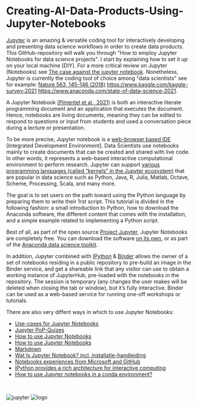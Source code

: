 # Creating-AI-Data-Products-Using-Jupyter-Notebooks

<a href="https://jupyter.org/try" style="outline: none;">Jupyter</a> is an amazing &  versatile coding tool for interactively developing and presenting data science workflows in order to create data products. This GitHub-repository will walk you through "How to employ Jupyter Notebooks for data science projects". I start by explaining how to set it up on your local machine [DIY]. For a more critical review on Jupyter (Notebooks) see <a href="https://towardsdatascience.com/the-case-against-the-jupyter-notebook-d4da17e97243" target="_blank" style="outline: none;" rel="noopener">The case against the jupyter notebook</a>. Nonetheless, Jupyter is currently the coding tool of choice among "data scientists" see for example:  <a href="https://www.nature.com/articles/d41586-018-07196-1" target="_blank" style="outline: none;" rel="noopener"> Nature 563, 145-146 (2018)</a> https://www.kaggle.com/kaggle-survey-2021 https://www.anaconda.com/state-of-data-science-2021.
 

A Jupyter Notebook <a href="https://link.springer.com/article/10.1007/s10664-021-09961-9"  target="_blank" style="outline: none;" rel="noopener"> (Pimentel et al., 2021)</a>  is both an interactive literate programming document and an application that executes the document. Hence, notebooks are living documents, meaning they can be edited to respond to questions or input from students and used a conversation piece during a lecture or presentation.
 
To be more precise, Jupyter notebook is a <a href="https://en.wikipedia.org/wiki/Integrated_development_environment" target="_blank" style="outline: none;" rel="noopener"> web-browser based IDE</a> [Integrated Development Environment]. Data Scientists use notebooks mainly to create documents that can be created and shared with live code. In other words, it represents a web-based interactive computational environment to perform research. Jupyter can support <a href="https://jupyter4edu.github.io/jupyter-edu-book/jupyter.html" target="_blank" style="outline: none;" rel="noopener"> various programming languages (called “kernels” in the Jupyter ecosystem)</a> that are popular in data science such as Python, Java, R, Julia, Matlab, Octave, Scheme, Processing, Scala, and many more. 

The goal is to set users on the path toward using the Python language by preparing them to write their 1rst script. This tutorial is divided in the following fashion: a small introduction to Python, how to download the Anaconda software, the different content that comes with the installation, and a simple example related to implementing a Python script.

Best of all, as part of the open source <a href="https://jupyter.org/" style="outline: none;">Project Jupyter</a>, Jupyter Notebooks are completely free. You can download the software <a href="https://jupyter.org/install" target="_blank" style="outline: none;" rel="noopener">on its own</a>, or as part of the <a href="https://www.anaconda.com/products/individual" target="_blank" rel="noopener">Anaconda data science toolkit</a>. 

In addition, Jupyter combined with [IPython](https://ipython.org/)  & <a href="https://mybinder.org/" style="outline: none;">Binder</a> allows the owner of a set of notebooks residing in a public repository to pre-build an image in the Binder service, and get a shareable link that any visitor can use to obtain a working instance of JupyterHub, pre-loaded with the notebooks in the repository. The session is temporary (any changes the user makes will be deleted when closing the tab or window), but it’s fully interactive. Binder can be used as a web-based service for running one-off workshops or tutorials. 

There are also very diffent ways in which to use Jupyter Notebooks: 
* [Use-cases for Jupyter Notebooks](https://mljar.com/blog/how-to-use-jupyter-notebook/)
* [Jupyter PoP-Quizes](https://github.com/jmshea/jupyterquiz)
* [How to use Jupyter Notebooks](https://www.dataquest.io/blog/jupyter-notebook-tutorial/)
* [How to use Jupyter Notebooks](https://www.codecademy.com/article/how-to-use-jupyter-notebooks)
* [Markdown](https://www.tutorialspoint.com/jupyter/jupyter_notebook_markdown_cells.htm)
* [Wat Is Jupyter Notebook? incl. installatie-handleiding](https://pythoncursus.nl/jupyter-notebook/#:~:text=Wanneer%20Jupyter%20Notebook%20opstart%20en,uit%20en%20toont%20het%20resultaat.)
* [Notebooks experiences from Microsoft and GitHub](https://visualstudio.microsoft.com/vs/features/notebooks-at-microsoft/)
* [IPython provides a rich architecture for interactive computing](https://ipython.org/)
* [How to use Jupyter notebooks in a conda environment?](https://stackoverflow.com/questions/58068818/how-to-use-jupyter-notebooks-in-a-conda-environment)

<br>

![jupyter](https://user-images.githubusercontent.com/684692/191042084-f82c5fb2-1b46-40fe-a631-420493397049.png) ![logo](https://user-images.githubusercontent.com/684692/193475314-5cd8eea1-35f8-4db9-9624-9fa8cd1425bb.svg) 
